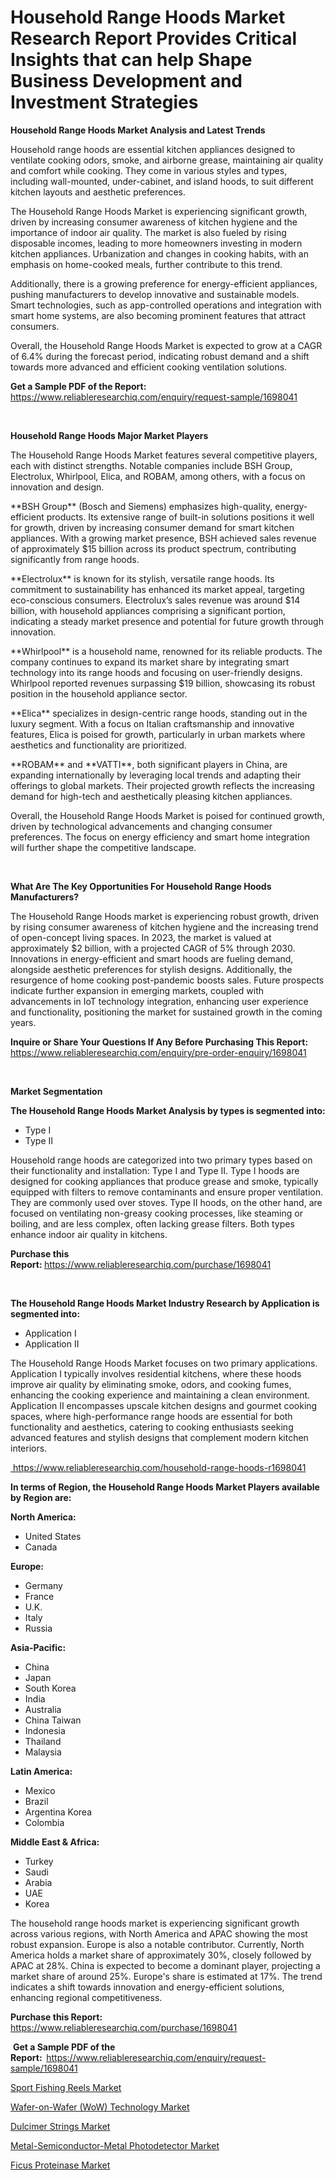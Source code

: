 <p><h1>Household Range Hoods Market Research Report Provides Critical Insights that can help Shape Business Development and Investment Strategies</h1></p><p><strong>Household Range Hoods Market Analysis and Latest Trends</strong></p>
<p><p>Household range hoods are essential kitchen appliances designed to ventilate cooking odors, smoke, and airborne grease, maintaining air quality and comfort while cooking. They come in various styles and types, including wall-mounted, under-cabinet, and island hoods, to suit different kitchen layouts and aesthetic preferences.</p><p>The Household Range Hoods Market is experiencing significant growth, driven by increasing consumer awareness of kitchen hygiene and the importance of indoor air quality. The market is also fueled by rising disposable incomes, leading to more homeowners investing in modern kitchen appliances. Urbanization and changes in cooking habits, with an emphasis on home-cooked meals, further contribute to this trend.</p><p>Additionally, there is a growing preference for energy-efficient appliances, pushing manufacturers to develop innovative and sustainable models. Smart technologies, such as app-controlled operations and integration with smart home systems, are also becoming prominent features that attract consumers. </p><p>Overall, the Household Range Hoods Market is expected to grow at a CAGR of 6.4% during the forecast period, indicating robust demand and a shift towards more advanced and efficient cooking ventilation solutions.</p></p>
<p><strong>Get a Sample PDF of the Report:&nbsp;</strong> <a href="https://www.reliableresearchiq.com/enquiry/request-sample/1698041?utm_campaign=1138&utm_medium=2&utm_source=Github&utm_content=ia&utm_term=04102024&utm_id=household-range-hoods">https://www.reliableresearchiq.com/enquiry/request-sample/1698041</a></p>
<p>&nbsp;</p>
<p><strong>Household Range Hoods Major Market Players</strong></p>
<p><p>The Household Range Hoods Market features several competitive players, each with distinct strengths. Notable companies include BSH Group, Electrolux, Whirlpool, Elica, and ROBAM, among others, with a focus on innovation and design.</p><p>**BSH Group** (Bosch and Siemens) emphasizes high-quality, energy-efficient products. Its extensive range of built-in solutions positions it well for growth, driven by increasing consumer demand for smart kitchen appliances. With a growing market presence, BSH achieved sales revenue of approximately $15 billion across its product spectrum, contributing significantly from range hoods.</p><p>**Electrolux** is known for its stylish, versatile range hoods. Its commitment to sustainability has enhanced its market appeal, targeting eco-conscious consumers. Electrolux’s sales revenue was around $14 billion, with household appliances comprising a significant portion, indicating a steady market presence and potential for future growth through innovation.</p><p>**Whirlpool** is a household name, renowned for its reliable products. The company continues to expand its market share by integrating smart technology into its range hoods and focusing on user-friendly designs. Whirlpool reported revenues surpassing $19 billion, showcasing its robust position in the household appliance sector.</p><p>**Elica** specializes in design-centric range hoods, standing out in the luxury segment. With a focus on Italian craftsmanship and innovative features, Elica is poised for growth, particularly in urban markets where aesthetics and functionality are prioritized. </p><p>**ROBAM** and **VATTI**, both significant players in China, are expanding internationally by leveraging local trends and adapting their offerings to global markets. Their projected growth reflects the increasing demand for high-tech and aesthetically pleasing kitchen appliances.</p><p>Overall, the Household Range Hoods Market is poised for continued growth, driven by technological advancements and changing consumer preferences. The focus on energy efficiency and smart home integration will further shape the competitive landscape.</p></p>
<p>&nbsp;</p>
<p><strong>What Are The Key Opportunities For Household Range Hoods Manufacturers?</strong></p>
<p><p>The Household Range Hoods market is experiencing robust growth, driven by rising consumer awareness of kitchen hygiene and the increasing trend of open-concept living spaces. In 2023, the market is valued at approximately $2 billion, with a projected CAGR of 5% through 2030. Innovations in energy-efficient and smart hoods are fueling demand, alongside aesthetic preferences for stylish designs. Additionally, the resurgence of home cooking post-pandemic boosts sales. Future prospects indicate further expansion in emerging markets, coupled with advancements in IoT technology integration, enhancing user experience and functionality, positioning the market for sustained growth in the coming years.</p></p>
<p><strong>Inquire or Share Your Questions If Any Before Purchasing This Report:</strong> <a href="https://www.reliableresearchiq.com/enquiry/pre-order-enquiry/1698041?utm_campaign=1138&utm_medium=2&utm_source=Github&utm_content=ia&utm_term=04102024&utm_id=household-range-hoods">https://www.reliableresearchiq.com/enquiry/pre-order-enquiry/1698041</a></p>
<p>&nbsp;</p>
<p><strong>Market Segmentation</strong></p>
<p><strong>The Household Range Hoods Market Analysis by types is segmented into:</strong></p>
<p><ul><li>Type I</li><li>Type II</li></ul></p>
<p><p>Household range hoods are categorized into two primary types based on their functionality and installation: Type I and Type II. Type I hoods are designed for cooking appliances that produce grease and smoke, typically equipped with filters to remove contaminants and ensure proper ventilation. They are commonly used over stoves. Type II hoods, on the other hand, are focused on ventilating non-greasy cooking processes, like steaming or boiling, and are less complex, often lacking grease filters. Both types enhance indoor air quality in kitchens.</p></p>
<p><strong>Purchase this Report:&nbsp;</strong><a href="https://www.reliableresearchiq.com/purchase/1698041?utm_campaign=1138&utm_medium=2&utm_source=Github&utm_content=ia&utm_term=04102024&utm_id=household-range-hoods">https://www.reliableresearchiq.com/purchase/1698041</a></p>
<p>&nbsp;</p>
<p><strong>The Household Range Hoods Market Industry Research by Application is segmented into:</strong></p>
<p><ul><li>Application I</li><li>Application II</li></ul></p>
<p><p>The Household Range Hoods Market focuses on two primary applications. Application I typically involves residential kitchens, where these hoods improve air quality by eliminating smoke, odors, and cooking fumes, enhancing the cooking experience and maintaining a clean environment. Application II encompasses upscale kitchen designs and gourmet cooking spaces, where high-performance range hoods are essential for both functionality and aesthetics, catering to cooking enthusiasts seeking advanced features and stylish designs that complement modern kitchen interiors.</p></p>
<p><a href="https://www.reliableresearchiq.com/household-range-hoods-r1698041?utm_campaign=1138&utm_medium=2&utm_source=Github&utm_content=ia&utm_term=04102024&utm_id=household-range-hoods">&nbsp;https://www.reliableresearchiq.com/household-range-hoods-r1698041</a></p>
<p><strong>In terms of Region, the Household Range Hoods Market Players available by Region are:</strong></p>
<p>
    <p> <strong> North America: </strong>
        <ul>
            <li>United States</li>
            <li>Canada</li>
        </ul>
        </p> 
    <p> <strong> Europe: </strong>
        <ul>
            <li>Germany</li>
            <li>France</li>
            <li>U.K.</li>
            <li>Italy</li>
            <li>Russia</li>
        </ul>
        </p> 
    <p> <strong> Asia-Pacific: </strong>
        <ul>
            <li>China</li>
            <li>Japan</li>
            <li>South Korea</li>
            <li>India</li>
            <li>Australia</li>
            <li>China Taiwan</li>
            <li>Indonesia</li>
            <li>Thailand</li>
            <li>Malaysia</li>
        </ul>
        </p> 
    <p> <strong> Latin America: </strong>
        <ul>
            <li>Mexico</li>
            <li>Brazil</li>
            <li>Argentina Korea</li>
            <li>Colombia</li>
        </ul>
        </p> 
    <p> <strong> Middle East & Africa: </strong>
        <ul>
            <li>Turkey</li>
            <li>Saudi</li>
            <li>Arabia</li>
            <li>UAE</li>
            <li>Korea</li>
        </ul>
    </p>
    </p>
<p><p>The household range hoods market is experiencing significant growth across various regions, with North America and APAC showing the most robust expansion. Europe is also a notable contributor. Currently, North America holds a market share of approximately 30%, closely followed by APAC at 28%. China is expected to become a dominant player, projecting a market share of around 25%. Europe's share is estimated at 17%. The trend indicates a shift towards innovation and energy-efficient solutions, enhancing regional competitiveness.</p></p>
<p><strong>Purchase this Report: </strong><a href="https://www.reliableresearchiq.com/purchase/1698041?utm_campaign=1138&utm_medium=2&utm_source=Github&utm_content=ia&utm_term=04102024&utm_id=household-range-hoods">https://www.reliableresearchiq.com/purchase/1698041</a></p>
<p>&nbsp;<strong>Get a Sample PDF of the Report:&nbsp;&nbsp;</strong><a href="https://www.reliableresearchiq.com/enquiry/request-sample/1698041?utm_campaign=1138&utm_medium=2&utm_source=Github&utm_content=ia&utm_term=04102024&utm_id=household-range-hoods">https://www.reliableresearchiq.com/enquiry/request-sample/1698041</a></p>
<p><strong></strong></p>
<p><p><a href="https://www.linkedin.com/pulse/sport-fishing-reels-market-industry-landscape-growth-trajectories-xmrec?utm_campaign=1138&utm_medium=2&utm_source=Github&utm_content=ia&utm_term=04102024&utm_id=household-range-hoods">Sport Fishing Reels Market</a></p><p><a href="https://issuu.com/reportprime-2/docs/wafer-on-wafer-wow-technology-marke_6a5a14c766a19d?utm_campaign=1138&utm_medium=2&utm_source=Github&utm_content=ia&utm_term=04102024&utm_id=household-range-hoods">Wafer-on-Wafer (WoW) Technology Market</a></p><p><a href="https://www.linkedin.com/pulse/dulcimer-strings-market-trends-detailed-study-its-segmentation-bf1ec?utm_campaign=1138&utm_medium=2&utm_source=Github&utm_content=ia&utm_term=04102024&utm_id=household-range-hoods">Dulcimer Strings Market</a></p><p><a href="https://issuu.com/reportprime-2/docs/metal-semiconductor-metal-photodete_b680dfffc02219?utm_campaign=1138&utm_medium=2&utm_source=Github&utm_content=ia&utm_term=04102024&utm_id=household-range-hoods">Metal-Semiconductor-Metal Photodetector Market</a></p><p><a href="https://github.com/GreisGjoni464/Market-Research-Report-List-1/blob/main/ficus-proteinase-market.md?utm_campaign=1138&utm_medium=2&utm_source=Github&utm_content=ia&utm_term=04102024&utm_id=household-range-hoods">Ficus Proteinase Market</a></p></p>